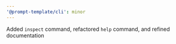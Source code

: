 ```yaml
---
'@prompt-template/cli': minor
---
```


Added `inspect` command, refactored `help` command, and refined documentation
